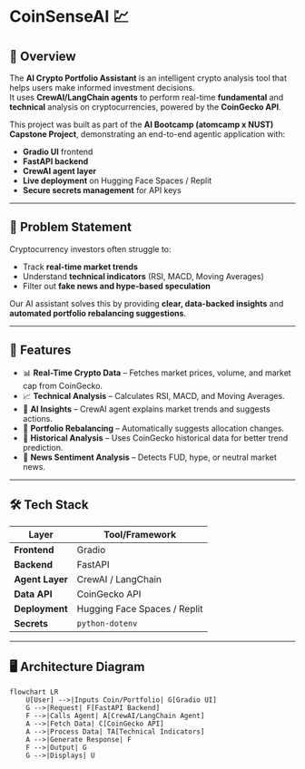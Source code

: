 # CoinSenseAI 💹

## 📌 Overview
The **AI Crypto Portfolio Assistant** is an intelligent crypto analysis tool that helps users make informed investment decisions.  
It uses **CrewAI/LangChain agents** to perform real-time **fundamental** and **technical** analysis on cryptocurrencies, powered by the **CoinGecko API**.  

This project was built as part of the **AI Bootcamp (atomcamp x NUST) Capstone Project**, demonstrating an end-to-end agentic application with:
- **Gradio UI** frontend
- **FastAPI backend**
- **CrewAI agent layer**
- **Live deployment** on Hugging Face Spaces / Replit
- **Secure secrets management** for API keys

---

## 🎯 Problem Statement
Cryptocurrency investors often struggle to:
- Track **real-time market trends**
- Understand **technical indicators** (RSI, MACD, Moving Averages)
- Filter out **fake news and hype-based speculation**

Our AI assistant solves this by providing **clear, data-backed insights** and **automated portfolio rebalancing suggestions**.

---

## 🚀 Features
- 📊 **Real-Time Crypto Data** – Fetches market prices, volume, and market cap from CoinGecko.
- 📈 **Technical Analysis** – Calculates RSI, MACD, and Moving Averages.
- 🤖 **AI Insights** – CrewAI agent explains market trends and suggests actions.
- 🔄 **Portfolio Rebalancing** – Automatically suggests allocation changes.
- 📅 **Historical Analysis** – Uses CoinGecko historical data for better trend prediction.
- 📰 **News Sentiment Analysis** – Detects FUD, hype, or neutral market news.

---

## 🛠️ Tech Stack
| Layer         | Tool/Framework |
|---------------|---------------|
| **Frontend**  | Gradio |
| **Backend**   | FastAPI |
| **Agent Layer** | CrewAI / LangChain |
| **Data API**  | CoinGecko API |
| **Deployment**| Hugging Face Spaces / Replit |
| **Secrets**   | `python-dotenv` |

---

## 🖥️ Architecture Diagram
```mermaid
flowchart LR
    U[User] -->|Inputs Coin/Portfolio| G[Gradio UI]
    G -->|Request| F[FastAPI Backend]
    F -->|Calls Agent| A[CrewAI/LangChain Agent]
    A -->|Fetch Data| C[CoinGecko API]
    A -->|Process Data| TA[Technical Indicators]
    A -->|Generate Response| F
    F -->|Output| G
    G -->|Displays| U
